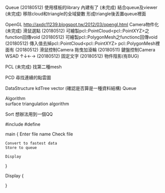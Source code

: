 Queue
	(20180512)	使用樣板的library		內建有了
	(未完成)	結合queue及viewer
	(未完成)	移除cloud和triangle的全域變數 形成triangle後丟置queue裡面

OpenGL	http://axdc11239.blogspot.tw/2012/03/opengl.html
	Camera物件化
	(未完成)	滑鼠選點
	(20180512)	可繪製pcl::PointCloud\<pcl::PointXYZ\>之function回傳void
	(20180512)	可繪製pcl::PolygonMesh之functionc回傳void
		(20180512)	傳入值去掉pcl::PointCloud\<pcl::PointXYZ\> pcl::PolygonMesh裡面有
	(20180512)	滑鼠控制Camera		拖曳加滾輪
	(20180511)	鍵盤控制Camera		WSAD ↑↓←→
	(20180512)	固定文字
	(20180512)	物件陰影(有BUG)

PCL
	(未完成)	找第二種mesh

PCD
	尋找連續的點雲圖


DataStructure
	kdTree
	vector	(確認是否算是一種資料結構)
	Queue

Algorithm	
	surface triangulation algorithm

Sort
	想辦法用到一個QQ




#include 
#define

main
{
	Enter file name
	Check file

	Convert to fastest data
	Store to queue

	Display
}

Display
{
	
}